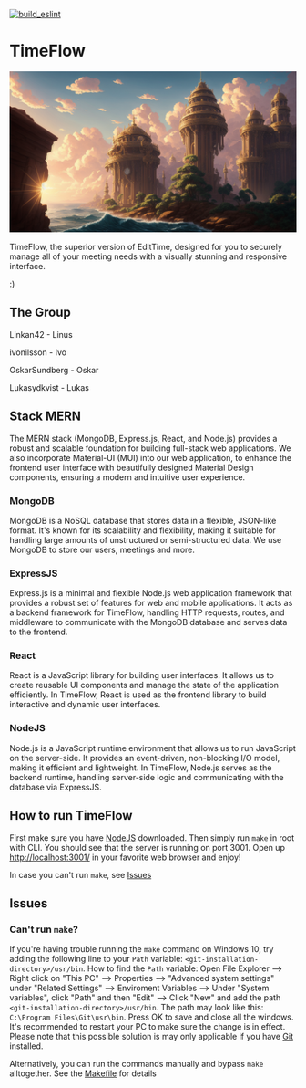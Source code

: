 [![build_eslint](https://github.com/Linkan42/TimeFlow/actions/workflows/Build_ESLint.yml/badge.svg)](https://github.com/Linkan42/TimeFlow/actions/workflows/Build_ESLint.yml)
# TimeFlow

![image](public\00007-3319839290.png)

TimeFlow, the superior version of EditTime, designed for you to securely manage all of your meeting needs with a visually stunning and responsive interface.

:)

## The Group 

Linkan42      - Linus

ivonilsson    - Ivo

OskarSundberg - Oskar 

Lukasydkvist  - Lukas

## Stack MERN

The MERN stack (MongoDB, Express.js, React, and Node.js) provides a robust and scalable foundation for building full-stack web applications. We also incorporate Material-UI (MUI) into our web application, to enhance the frontend user interface with beautifully designed Material Design components, ensuring a modern and intuitive user experience.

### MongoDB

MongoDB is a NoSQL database that stores data in a flexible, JSON-like format. It's known for its scalability and flexibility, making it suitable for handling large amounts of unstructured or semi-structured data. We use MongoDB to store our users, meetings and more.

### ExpressJS

Express.js is a minimal and flexible Node.js web application framework that provides a robust set of features for web and mobile applications. It acts as a backend framework for TimeFlow, handling HTTP requests, routes, and middleware to communicate with the MongoDB database and serves data to the frontend.

### React

React is a JavaScript library for building user interfaces. It allows us to create reusable UI components and manage the state of the application efficiently. In TimeFlow, React is used as the frontend library to build interactive and dynamic user interfaces.

### NodeJS

Node.js is a JavaScript runtime environment that allows us to run JavaScript on the server-side. It provides an event-driven, non-blocking I/O model, making it efficient and lightweight. In TimeFlow, Node.js serves as the backend runtime, handling server-side logic and communicating with the database via ExpressJS.

## How to run TimeFlow

First make sure you have [NodeJS](https://nodejs.org/en/download) downloaded. Then simply run `make`  in root with CLI. You should see that the server is running on port 3001. Open up [http://localhost:3001/](http://localhost:3001/) in your favorite web browser and enjoy!

In case you can't run `make`, see [Issues](#issues)

## Issues

### Can't run `make`?

If you're having trouble running the `make` command on Windows 10, try adding the following line to your `Path` variable: `<git-installation-directory>/usr/bin`. How to find the `Path` variable: Open File Explorer --> Right click on "This PC" --> Properties --> "Advanced system settings" under "Related Settings" --> Enviroment Variables --> Under "System variables", click "Path" and then "Edit" --> Click "New" and add the path `<git-installation-directory>/usr/bin`. The path may look like this: `C:\Program Files\Git\usr\bin`. Press OK to save and close all the windows. It's recommended to restart your PC to make sure the change is in effect. Please note that this possible solution is may only applicable if you have [Git](https://git-scm.com/downloads) installed.

Alternatively, you can run the commands manually and bypass `make` alltogether. See the [Makefile](Makefile) for details